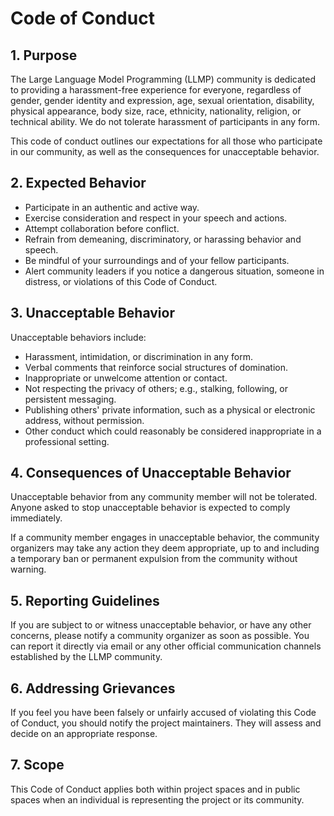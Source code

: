 # Code of Conduct

## 1. Purpose

The Large Language Model Programming (LLMP) community is dedicated to providing a harassment-free experience for everyone, regardless of gender, gender identity and expression, age, sexual orientation, disability, physical appearance, body size, race, ethnicity, nationality, religion, or technical ability. We do not tolerate harassment of participants in any form.

This code of conduct outlines our expectations for all those who participate in our community, as well as the consequences for unacceptable behavior.

## 2. Expected Behavior

- Participate in an authentic and active way.
- Exercise consideration and respect in your speech and actions.
- Attempt collaboration before conflict.
- Refrain from demeaning, discriminatory, or harassing behavior and speech.
- Be mindful of your surroundings and of your fellow participants.
- Alert community leaders if you notice a dangerous situation, someone in distress, or violations of this Code of Conduct.

## 3. Unacceptable Behavior

Unacceptable behaviors include:

- Harassment, intimidation, or discrimination in any form.
- Verbal comments that reinforce social structures of domination.
- Inappropriate or unwelcome attention or contact.
- Not respecting the privacy of others; e.g., stalking, following, or persistent messaging.
- Publishing others' private information, such as a physical or electronic address, without permission.
- Other conduct which could reasonably be considered inappropriate in a professional setting.

## 4. Consequences of Unacceptable Behavior

Unacceptable behavior from any community member will not be tolerated. Anyone asked to stop unacceptable behavior is expected to comply immediately.

If a community member engages in unacceptable behavior, the community organizers may take any action they deem appropriate, up to and including a temporary ban or permanent expulsion from the community without warning.

## 5. Reporting Guidelines

If you are subject to or witness unacceptable behavior, or have any other concerns, please notify a community organizer as soon as possible. You can report it directly via email or any other official communication channels established by the LLMP community.

## 6. Addressing Grievances

If you feel you have been falsely or unfairly accused of violating this Code of Conduct, you should notify the project maintainers. They will assess and decide on an appropriate response.

## 7. Scope

This Code of Conduct applies both within project spaces and in public spaces when an individual is representing the project or its community.
